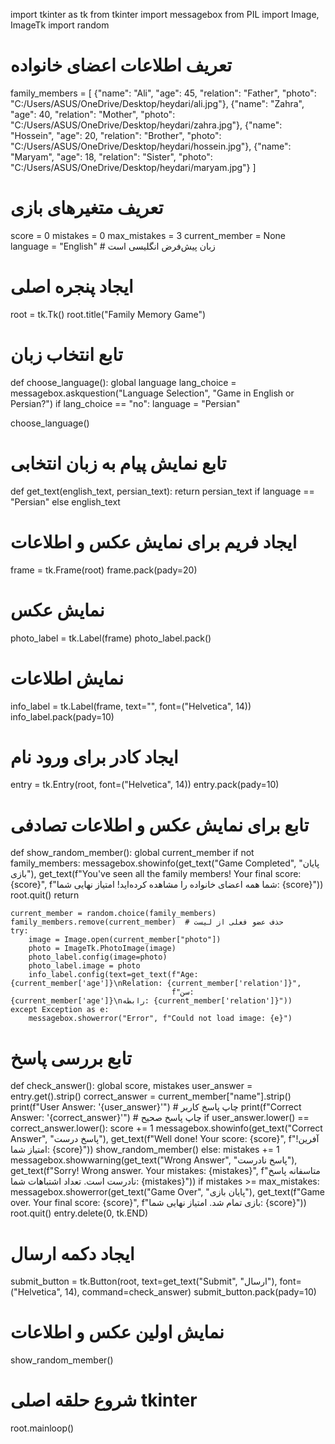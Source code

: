 import tkinter as tk
from tkinter import messagebox
from PIL import Image, ImageTk
import random

# تعریف اطلاعات اعضای خانواده
family_members = [
    {"name": "Ali", "age": 45, "relation": "Father", "photo": "C:/Users/ASUS/OneDrive/Desktop/heydari/ali.jpg"},
    {"name": "Zahra", "age": 40, "relation": "Mother", "photo": "C:/Users/ASUS/OneDrive/Desktop/heydari/zahra.jpg"},
    {"name": "Hossein", "age": 20, "relation": "Brother", "photo": "C:/Users/ASUS/OneDrive/Desktop/heydari/hossein.jpg"},
    {"name": "Maryam", "age": 18, "relation": "Sister", "photo": "C:/Users/ASUS/OneDrive/Desktop/heydari/maryam.jpg"}
]

# تعریف متغیرهای بازی
score = 0
mistakes = 0
max_mistakes = 3
current_member = None
language = "English"  # زبان پیش‌فرض انگلیسی است

# ایجاد پنجره اصلی
root = tk.Tk()
root.title("Family Memory Game")

# تابع انتخاب زبان
def choose_language():
    global language
    lang_choice = messagebox.askquestion("Language Selection", "Game in English or Persian?")
    if lang_choice == "no":
        language = "Persian"

choose_language()

# تابع نمایش پیام به زبان انتخابی
def get_text(english_text, persian_text):
    return persian_text if language == "Persian" else english_text

# ایجاد فریم برای نمایش عکس و اطلاعات
frame = tk.Frame(root)
frame.pack(pady=20)

# نمایش عکس
photo_label = tk.Label(frame)
photo_label.pack()

# نمایش اطلاعات
info_label = tk.Label(frame, text="", font=("Helvetica", 14))
info_label.pack(pady=10)

# ایجاد کادر برای ورود نام
entry = tk.Entry(root, font=("Helvetica", 14))
entry.pack(pady=10)

# تابع برای نمایش عکس و اطلاعات تصادفی
def show_random_member():
    global current_member
    if not family_members:
        messagebox.showinfo(get_text("Game Completed", "پایان بازی"),
                            get_text(f"You've seen all the family members! Your final score: {score}", 
                                     f"شما همه اعضای خانواده را مشاهده کرده‌اید! امتیاز نهایی شما: {score}"))
        root.quit()
        return
    
    current_member = random.choice(family_members)
    family_members.remove(current_member)  # حذف عضو فعلی از لیست
    try:
        image = Image.open(current_member["photo"])
        photo = ImageTk.PhotoImage(image)
        photo_label.config(image=photo)
        photo_label.image = photo
        info_label.config(text=get_text(f"Age: {current_member['age']}\nRelation: {current_member['relation']}",
                                        f"سن: {current_member['age']}\nرابطه: {current_member['relation']}"))
    except Exception as e:
        messagebox.showerror("Error", f"Could not load image: {e}")

# تابع بررسی پاسخ
def check_answer():
    global score, mistakes
    user_answer = entry.get().strip()
    correct_answer = current_member["name"].strip()
    print(f"User Answer: '{user_answer}'")  # چاپ پاسخ کاربر
    print(f"Correct Answer: '{correct_answer}'")  # چاپ پاسخ صحیح
    if user_answer.lower() == correct_answer.lower():
        score += 1
        messagebox.showinfo(get_text("Correct Answer", "پاسخ درست"),
                            get_text(f"Well done! Your score: {score}", f"آفرین! امتیاز شما: {score}"))
        show_random_member()
    else:
        mistakes += 1
        messagebox.showwarning(get_text("Wrong Answer", "پاسخ نادرست"),
                               get_text(f"Sorry! Wrong answer. Your mistakes: {mistakes}",
                                        f"متاسفانه پاسخ نادرست است. تعداد اشتباهات شما: {mistakes}"))
        if mistakes >= max_mistakes:
            messagebox.showerror(get_text("Game Over", "پایان بازی"),
                                 get_text(f"Game over. Your final score: {score}",
                                          f"بازی تمام شد. امتیاز نهایی شما: {score}"))
            root.quit()
    entry.delete(0, tk.END)

# ایجاد دکمه ارسال
submit_button = tk.Button(root, text=get_text("Submit", "ارسال"), font=("Helvetica", 14), command=check_answer)
submit_button.pack(pady=10)

# نمایش اولین عکس و اطلاعات
show_random_member()

# شروع حلقه اصلی tkinter
root.mainloop()
